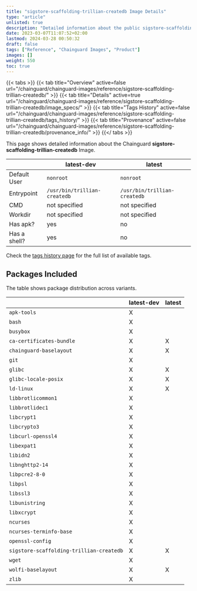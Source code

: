 ```yaml
---
title: "sigstore-scaffolding-trillian-createdb Image Details"
type: "article"
unlisted: true
description: "Detailed information about the public sigstore-scaffolding-trillian-createdb Chainguard Image."
date: 2023-03-07T11:07:52+02:00
lastmod: 2024-03-28 00:50:32
draft: false
tags: ["Reference", "Chainguard Images", "Product"]
images: []
weight: 550
toc: true
---
```


{{< tabs >}}
{{< tab title="Overview" active=false url="/chainguard/chainguard-images/reference/sigstore-scaffolding-trillian-createdb/" >}}
{{< tab title="Details" active=true url="/chainguard/chainguard-images/reference/sigstore-scaffolding-trillian-createdb/image_specs/" >}}
{{< tab title="Tags History" active=false url="/chainguard/chainguard-images/reference/sigstore-scaffolding-trillian-createdb/tags_history/" >}}
{{< tab title="Provenance" active=false url="/chainguard/chainguard-images/reference/sigstore-scaffolding-trillian-createdb/provenance_info/" >}}
{{</ tabs >}}

This page shows detailed information about the Chainguard **sigstore-scaffolding-trillian-createdb** Image.

|              | latest-dev                   | latest                       |
|--------------|------------------------------|------------------------------|
| Default User | `nonroot`                    | `nonroot`                    |
| Entrypoint   | `/usr/bin/trillian-createdb` | `/usr/bin/trillian-createdb` |
| CMD          | not specified                | not specified                |
| Workdir      | not specified                | not specified                |
| Has apk?     | yes                          | no                           |
| Has a shell? | yes                          | no                           |

Check the [tags history page](/chainguard/chainguard-images/reference/sigstore-scaffolding-trillian-createdb/tags_history/) for the full list of available tags.

## Packages Included
The table shows package distribution across variants.

|                                          | latest-dev | latest |
|------------------------------------------|------------|--------|
| `apk-tools`                              | X          |        |
| `bash`                                   | X          |        |
| `busybox`                                | X          |        |
| `ca-certificates-bundle`                 | X          | X      |
| `chainguard-baselayout`                  | X          | X      |
| `git`                                    | X          |        |
| `glibc`                                  | X          | X      |
| `glibc-locale-posix`                     | X          | X      |
| `ld-linux`                               | X          | X      |
| `libbrotlicommon1`                       | X          |        |
| `libbrotlidec1`                          | X          |        |
| `libcrypt1`                              | X          |        |
| `libcrypto3`                             | X          |        |
| `libcurl-openssl4`                       | X          |        |
| `libexpat1`                              | X          |        |
| `libidn2`                                | X          |        |
| `libnghttp2-14`                          | X          |        |
| `libpcre2-8-0`                           | X          |        |
| `libpsl`                                 | X          |        |
| `libssl3`                                | X          |        |
| `libunistring`                           | X          |        |
| `libxcrypt`                              | X          |        |
| `ncurses`                                | X          |        |
| `ncurses-terminfo-base`                  | X          |        |
| `openssl-config`                         | X          |        |
| `sigstore-scaffolding-trillian-createdb` | X          | X      |
| `wget`                                   | X          |        |
| `wolfi-baselayout`                       | X          | X      |
| `zlib`                                   | X          |        |

